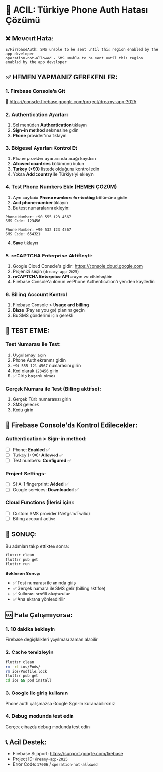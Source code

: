 # 🚨 ACIL: Türkiye Phone Auth Hatası Çözümü

## ❌ Mevcut Hata:
```
E/FirebaseAuth: SMS unable to be sent until this region enabled by the app developer
operation-not-allowed - SMS unable to be sent until this region enabled by the app developer
```

## ✅ HEMEN YAPMANIZ GEREKENLER:

### 1. Firebase Console'a Git
🔗 https://console.firebase.google.com/project/dreamy-app-2025

### 2. Authentication Ayarları
1. Sol menüden **Authentication** tıklayın
2. **Sign-in method** sekmesine gidin
3. **Phone** provider'ına tıklayın

### 3. Bölgesel Ayarları Kontrol Et
1. Phone provider ayarlarında aşağı kaydırın
2. **Allowed countries** bölümünü bulun
3. **Turkey (+90)** listede olduğunu kontrol edin
4. Yoksa **Add country** ile Türkiye'yi ekleyin

### 4. Test Phone Numbers Ekle (HEMEN ÇÖZÜM)
1. Aynı sayfada **Phone numbers for testing** bölümüne gidin
2. **Add phone number** tıklayın
3. Bu test numaralarını ekleyin:

```
Phone Number: +90 555 123 4567
SMS Code: 123456
```

```
Phone Number: +90 532 123 4567  
SMS Code: 654321
```

4. **Save** tıklayın

### 5. reCAPTCHA Enterprise Aktifleştir
1. Google Cloud Console'a gidin: https://console.cloud.google.com
2. Projenizi seçin (`dreamy-app-2025`)
3. **reCAPTCHA Enterprise API** arayın ve etkinleştirin
4. Firebase Console'a dönün ve Phone Authentication'ı yeniden kaydedin

### 6. Billing Account Kontrol
1. Firebase Console > **Usage and billing**
2. **Blaze** (Pay as you go) planına geçin
3. Bu SMS gönderimi için gerekli

## 🧪 TEST ETME:

### Test Numarası ile Test:
1. Uygulamayı açın
2. Phone Auth ekranına gidin
3. `+90 555 123 4567` numarasını girin
4. Kod olarak `123456` girin
5. ✅ Giriş başarılı olmalı

### Gerçek Numara ile Test (Billing aktifse):
1. Gerçek Türk numaranızı girin
2. SMS gelecek
3. Kodu girin

## 🔧 Firebase Console'da Kontrol Edilecekler:

### Authentication > Sign-in method:
- [ ] Phone: **Enabled** ✅
- [ ] Turkey (+90): **Allowed** ✅  
- [ ] Test numbers: **Configured** ✅

### Project Settings:
- [ ] SHA-1 fingerprint: **Added** ✅
- [ ] Google services: **Downloaded** ✅

### Cloud Functions (İlerisi için):
- [ ] Custom SMS provider (Netgsm/Twilio)
- [ ] Billing account active

## 🚀 SONUÇ:
Bu adımları takip ettikten sonra:

```bash
flutter clean
flutter pub get
flutter run
```

**Beklenen Sonuç:**
- ✅ Test numarası ile anında giriş
- ✅ Gerçek numara ile SMS gelir (billing aktifse)
- ✅ Kullanıcı profili oluşturulur
- ✅ Ana ekrana yönlendirilir

## 🆘 Hala Çalışmıyorsa:

### 1. 10 dakika bekleyin
Firebase değişiklikleri yayılması zaman alabilir

### 2. Cache temizleyin
```bash
flutter clean
rm -rf ios/Pods/
rm ios/Podfile.lock
flutter pub get
cd ios && pod install
```

### 3. Google ile giriş kullanın
Phone auth çalışmazsa Google Sign-In kullanabilirsiniz

### 4. Debug modunda test edin
Gerçek cihazda debug modunda test edin

## 📞 Acil Destek:
- Firebase Support: https://support.google.com/firebase
- Project ID: `dreamy-app-2025`
- Error Code: `17006` / `operation-not-allowed`
